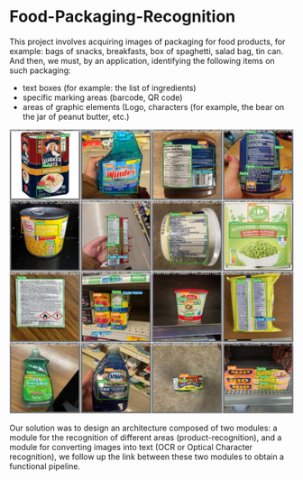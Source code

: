 # Food-Packaging-Recognition

This project involves acquiring images of packaging for food products, for example: bags of snacks, breakfasts, box of spaghetti, salad bag, tin can. And then, we must, by an application, identifying the following items on such packaging:

- text boxes (for example: the list of ingredients)
- specific marking areas (barcode, QR code)
- areas of graphic elements (Logo, characters (for example, the bear on the jar of peanut butter, etc.)

![alt text](https://github.com/rasta-nitzsche/Food-Packaging-Recognition/blob/main/test_batch0_labels.jpg)

Our solution was to design an architecture composed of two modules: a module for the recognition of different areas (product-recognition), and a module for converting images into text (OCR or Optical Character recognition), we follow up the link between these two modules to obtain a functional pipeline.
